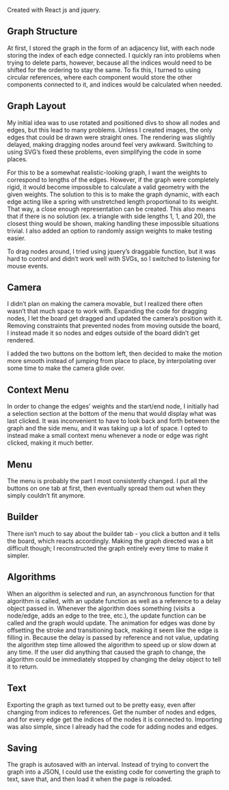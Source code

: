 Created with React js and jquery. 

## Graph Structure
At first, I stored the graph in the form of an adjacency list, with each node storing the index of each edge connected. I quickly ran into problems when trying to delete parts, however, because all the indices would need to be shifted for the ordering to stay the same. To fix this, I turned to using circular references, where each component would store the other components connected to it, and indices would be calculated when needed.

## Graph Layout
My initial idea was to use rotated and positioned divs to show all nodes and edges, but this lead to many problems. Unless I created images, the only edges that could be drawn were straight ones. The rendering was slightly delayed, making dragging nodes around feel very awkward. Switching to using SVG’s fixed these problems, even simplifying the code in some places.

For this to be a somewhat realistic-looking graph, I want the weights to correspond to lengths of the edges. However, if the graph were completely rigid, it would become impossible to calculate a valid geometry with the given weights. The solution to this is to make the graph dynamic, with each edge acting like a spring with unstretched length proportional to its weight. That way, a close enough representation can be created. This also means that if there is no solution (ex. a triangle with side lengths 1, 1, and 20), the closest thing would be shown, making handling these impossible situations trivial. I also added an option to randomly assign weights to make testing easier.

To drag nodes around, I tried using jquery’s draggable function, but it was hard to control and didn’t work well with SVGs, so I switched to listening for mouse events. 

## Camera
I didn’t plan on making the camera movable, but I realized there often wasn’t that much space to work with. Expanding the code for dragging nodes, I let the board get dragged and updated the camera’s position with it. Removing constraints that prevented nodes from moving outside the board, I instead made it so nodes and edges outside of the board didn’t get rendered.

I added the two buttons on the bottom left, then decided to make the motion more smooth instead of jumping from place to place, by interpolating over some time to make the camera glide over.

## Context Menu
In order to change the edges’ weights and the start/end node, I initially had a selection section at the bottom of the menu that would display what was last clicked. It was inconvenient to have to look back and forth between the graph and the side menu, and it was taking up a lot of space. I opted to instead make a small context menu whenever a node or edge was right clicked, making it much better.

## Menu
The menu is probably the part I most consistently changed. I put all the buttons on one tab at first, then eventually spread them out when they simply couldn’t fit anymore.

## Builder
There isn’t much to say about the builder tab - you click a button and it tells the board, which reacts accordingly. Making the graph directed was a bit difficult though; I reconstructed the graph entirely every time to make it simpler.

## Algorithms
When an algorithm is selected and run, an asynchronous function for that algorithm is called, with an update function as well as a reference to a delay object passed in. Whenever the algorithm does something (visits a node/edge, adds an edge to the tree, etc.), the update function can be called and the graph would update. The animation for edges was done by offsetting the stroke and transitioning back, making it seem like the edge is filling in. Because the delay is passed by reference and not value, updating the algorithm step time allowed the algorithm to speed up or slow down at any time. If the user did anything that caused the graph to change, the algorithm could be immediately stopped by changing the delay object to tell it to return.

## Text
Exporting the graph as text turned out to be pretty easy, even after changing from indices to references. Get the number of nodes and edges, and for every edge get the indices of the nodes it is connected to. Importing was also simple, since I already had the code for adding nodes and edges.

## Saving
The graph is autosaved with an interval. Instead of trying to convert the graph into a JSON, I could use the existing code for converting the graph to text, save that, and then load it when the page is reloaded.
